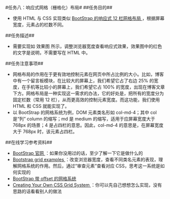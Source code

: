 #任务八：响应式网格（栅格化）布局#
##任务目的##
<ul>
    <li>
        使用 HTML 与 CSS 实现类似 
        <a href="http://v4-alpha.getbootstrap.com/layout/grid/" target="view_window">
            BootStrap 的响应式 12 栏网格布局
        </a>
        ，根据屏幕宽度，元素占的栏数不同。
    </li>
</ul>

##任务描述##
<ul>
    <li>
        需要实现如 效果图 所示，调整浏览器宽度查看响应式效果，效果图中的红色的文字是说明，不需要写在 HTML 中。
    </li>
</ul>

##任务注意事项##
<ul>
    <li>
        网格布局的作用在于更有效地控制元素在网页中所占比例的大小。比如，博客中有一个留言板模块，在比较大的屏幕上，我们希望它占了右边 25% 的宽度，在手机等比较小的屏幕上，我们希望它占 100% 的宽度，出现在博客文章下方。网格布局是一种实现这一需求的办法，它的好处是，把所有的宽度分为固定栏数（常用 12 栏），从而更高效的控制元素宽度。而这功能，我们使用 HTML 和 CSS 就能实现了。
    </li>
    <li>
        以 BootStrap 的网格系统为例，DOM 元素类名形如 col-md-4；其中 col 是“列” column 的缩写；md 是 medium 的缩写，适用于应屏幕宽度大于 768px 的场景；4 是占四栏的意思。因此，col-md-4 的意思是，在屏幕宽度大于 768px 时，该元素占四栏。
    </li>
</ul>

##在线学习参考资料##
<ul>
    <li>
        <a href="http://getbootstrap.com/" target="view_window" >
             BootStrap 官网
        </a>
        ：如果你没用过的话，至少了解一下它是做什么的
    </li>
    <li>
        <a href="https://getbootstrap.com/examples/grid/" target="view_window" >
            Bootstrap grid examples
        </a>
        ：改变浏览器宽度，查看不同类名元素的表现，理解网格系统的作用。然后，通过“审查元素”查看对应 CSS，思考这一系统是如何实现的
    </li>
    <li>
        <a href="http://getbootstrap.com/2.3.2/scaffolding.html#gridSystem" target="view_window" >
            BootStrap 带 offset 的网格系统
        </a>
    </li>
    <li>
        <a href="http://j4n.co/blog/Creating-your-own-css-grid-system" target="view_window" >
            Creating Your Own CSS Grid System
        </a>
        ：你可以先自己想想怎么实现，没有思路的话看看别人的做法
    </li>
</ul>
